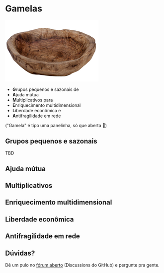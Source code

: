 # Gamelas

<img src="gamela-rustica-em-madeira-massaranduba-091-decoracao-para-area-de-churrasco.jpg" alt="gamela" width="300" />

- **G**rupos pequenos e sazonais de
- **A**juda mútua
- **M**ultiplicativos para
- **E**nriquecimento multidimensional
- **L**iberdade econômica e
- **A**ntifragilidade em rede

("Gamela" é tipo uma panelinha, só que aberta 🤪)

## Grupos pequenos e sazonais

TBD

## Ajuda mútua

## Multiplicativos

## Enriquecimento multidimensional

## Liberdade econômica

## Antifragilidade em rede

## Dúvidas?

Dê um pulo no [fórum aberto](https://github.com/garantida/garantida.dev/discussions) (Discussions do GitHub) e pergunte pra gente.
